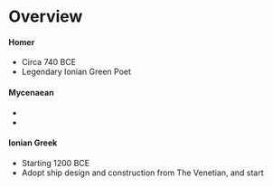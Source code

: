 
# **Overview**


#### Homer

* Circa 740 BCE
* Legendary Ionian Green Poet


#### Mycenaean

*
*

#### Ionian Greek
* Starting 1200 BCE
* Adopt ship design and construction from The Venetian, and start
